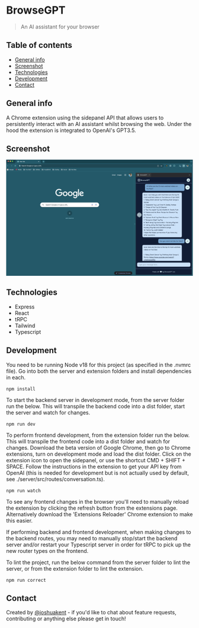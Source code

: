 # BrowseGPT

> An AI assistant for your browser

## Table of contents

-   [General info](#general-info)
-   [Screenshot](#screenshot)
-   [Technologies](#technologies)
-   [Development](#development)
-   [Contact](#contact)

## General info

A Chrome extension using the sidepanel API that allows users to persistently interact with an AI assistant whilst browsing the web. Under the hood the extension is integrated to OpenAI's GPT3.5.

## Screenshot

![Screenshot of extension working](./public/app-in-action.jpg)

## Technologies

-   Express
-   React
-   tRPC
-   Tailwind
-   Typescript

## Development

You need to be running Node v18 for this project (as specified in the .nvmrc file). Go into both the server and extension folders and install dependencies in each.

```
npm install
```

To start the backend server in development mode, from the server folder run the below. This will transpile the backend code into a dist folder, start the server and watch for changes.

```
npm run dev
```

To perform frontend development, from the extension folder run the below. This will transpile the frontend code into a dist folder and watch for changes. Download the beta version of Google Chrome, then go to Chrome extensions, turn on development mode and load the dist folder. Click on the extension icon to open the sidepanel, or use the shortcut CMD + SHIFT + SPACE. Follow the instructions in the extension to get your API key from OpenAI (this is needed for development but is not actually used by default, see ./server/src/routes/conversation.ts).

```
npm run watch
```

To see any frontend changes in the browser you'll need to manually reload the extension by clicking the refresh button from the extensions page. Alternatively download the 'Extensions Reloader' Chrome extension to make this easier.

If performing backend and frontend development, when making changes to the backend routes, you may need to manually stop/start the backend server and/or restart your Typescript server in order for tRPC to pick up the new router types on the frontend.

To lint the project, run the below command from the server folder to lint the server, or from the extension folder to lint the extension.

```
npm run correct
```

## Contact

Created by [@joshuakent](mailto:josh.kent94@yahoo.co.uk) - if you'd like to chat about feature requests, contributing or anything else please get in touch!